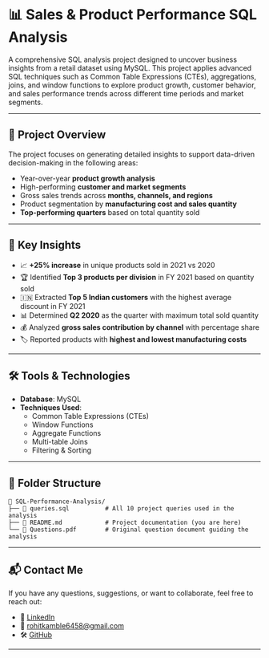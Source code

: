 # 📊 Sales & Product Performance SQL Analysis

A comprehensive SQL analysis project designed to uncover business insights from a retail dataset using MySQL. This project applies advanced SQL techniques such as Common Table Expressions (CTEs), aggregations, joins, and window functions to explore product growth, customer behavior, and sales performance trends across different time periods and market segments.

---

## 🚀 Project Overview

The project focuses on generating detailed insights to support data-driven decision-making in the following areas:

- Year-over-year **product growth analysis**
- High-performing **customer and market segments**
- Gross sales trends across **months, channels, and regions**
- Product segmentation by **manufacturing cost and sales quantity**
- **Top-performing quarters** based on total quantity sold

---

## 🧠 Key Insights

- 📈 **+25% increase** in unique products sold in 2021 vs 2020  
- 🏆 Identified **Top 3 products per division** in FY 2021 based on quantity sold  
- 🇮🇳 Extracted **Top 5 Indian customers** with the highest average discount in FY 2021  
- 📊 Determined **Q2 2020** as the quarter with maximum total sold quantity  
- 💰 Analyzed **gross sales contribution by channel** with percentage share  
- 🏷️ Reported products with **highest and lowest manufacturing costs**

---

## 🛠️ Tools & Technologies

- **Database**: MySQL
- **Techniques Used**:
  - Common Table Expressions (CTEs)
  - Window Functions
  - Aggregate Functions
  - Multi-table Joins
  - Filtering & Sorting

---

## 📁 Folder Structure

```
📁 SQL-Performance-Analysis/
├── 📄 queries.sql          # All 10 project queries used in the analysis
├── 📄 README.md            # Project documentation (you are here)
└── 📄 Questions.pdf        # Original question document guiding the analysis
```

---

## 📬 Contact Me

If you have any questions, suggestions, or want to collaborate, feel free to reach out:

- 🔗 [LinkedIn](https://www.linkedin.com/in/rohitkamble6458/)
- 📧 rohitkamble6458@gmail.com 
- 🛠️ [GitHub](https://github.com/Rohitkamble6458)

---

